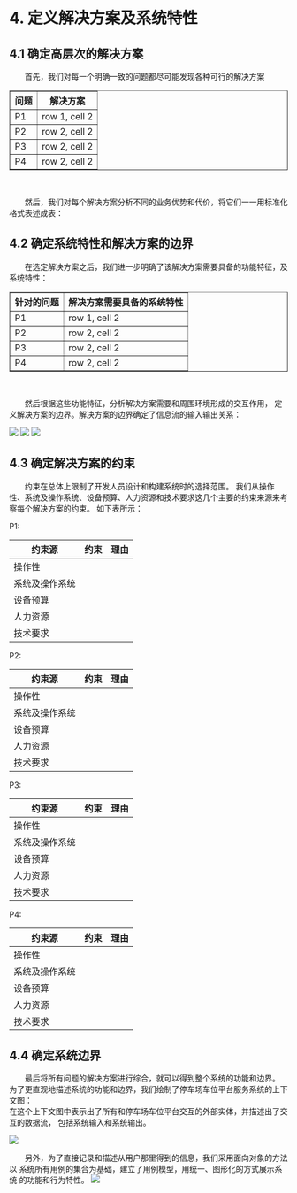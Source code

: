 # 4. 定义解决方案及系统特性

## 4.1 确定高层次的解决方案

　　首先，我们对每一个明确一致的问题都尽可能发现各种可行的解决方案

<table border="1">
<tr>
    <th>问题</th>
    <th>解决方案</th>
</tr>
<tr>
    <td>P1</td>
    <td>row 1, cell 2</td>
</tr>
<tr>
    <td>P2</td>
    <td>row 2, cell 2</td>
</tr>
<tr>
    <td>P3</td>
    <td>row 2, cell 2</td>
</tr>
<tr>
    <td>P4</td>
    <td>row 2, cell 2</td>
</tr>
</table>

<br/>

　　然后，我们对每个解决方案分析不同的业务优势和代价，将它们一一用标准化格式表述成表：
<br/>

## 4.2 确定系统特性和解决方案的边界

　　在选定解决方案之后，我们进一步明确了该解决方案需要具备的功能特征，及系统特性：<br/>

<table border="1">
<tr>
    <th>针对的问题</th>
    <th>解决方案需要具备的系统特性</th>
</tr>
<tr>
    <td>P1</td>
    <td>row 1, cell 2</td>
</tr>
<tr>
    <td>P2</td>
    <td>row 2, cell 2</td>
</tr>
<tr>
    <td>P3</td>
    <td>row 2, cell 2</td>
</tr>
<tr>
    <td>P4</td>
    <td>row 2, cell 2</td>
</tr>
</table>

<br/>


　　然后根据这些功能特征，分析解决方案需要和周围环境形成的交互作用，
定义解决方案的边界。解决方案的边界确定了信息流的输入输出关系：
<br/>

<img src="xxx.jpg"></img>
<img src="xxx.jpg"></img>
<img src="xxx.jpg"></img>

## 4.3 确定解决方案的约束

　　约束在总体上限制了开发人员设计和构建系统时的选择范围。
我们从操作性、系统及操作系统、设备预算、人力资源和技术要求这几个主要的约束来源来考察每个解决方案的约束。
如下表所示：
<br/>

P1:

| 约束源 | 约束 | 理由 |
| ------ | ------- | -------- |
| 操作性 | | |
| 系统及操作系统 | | |
| 设备预算 | | |
| 人力资源 | | |
| 技术要求 | | |


P2:

| 约束源 | 约束 | 理由 |
| ------ | ------- | -------- |
| 操作性 | | |
| 系统及操作系统 | | |
| 设备预算 | | |
| 人力资源 | | |
| 技术要求 | | |

P3:

| 约束源 | 约束 | 理由 |
| ------ | ------- | -------- |
| 操作性 | | |
| 系统及操作系统 | | |
| 设备预算 | | |
| 人力资源 | | |
| 技术要求 | | |

P4:

| 约束源 | 约束 | 理由 |
| ------ | ------- | -------- |
| 操作性 | | |
| 系统及操作系统 | | |
| 设备预算 | | |
| 人力资源 | | |
| 技术要求 | | |


## 4.4 确定系统边界

　　最后将所有问题的解决方案进行综合，就可以得到整个系统的功能和边界。
为了更直观地描述系统的功能和边界，我们绘制了停车场车位平台服务系统的上下文图：<br/>
在这个上下文图中表示出了所有和停车场车位平台交互的外部实体，并描述出了交互的数据流，
包括系统输入和系统输出。
<br/>

<img src="xxx.jpg"></img>
<br/>

　　另外，为了直接记录和描述从用户那里得到的信息，我们采用面向对象的方法以
系统所有用例的集合为基础，建立了用例模型，用统一、图形化的方式展示系统
的功能和行为特性。
<img src="xxx.jpg"></img>
